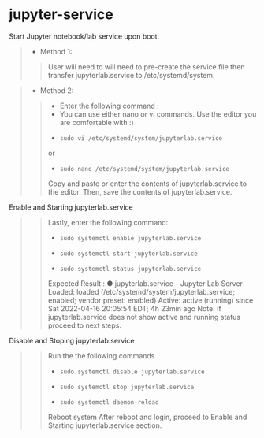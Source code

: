 # jupyter-service
Start Jupyter notebook/lab service upon boot.
>- Method 1: 
>> User will need to will need to pre-create the service file then transfer jupyterlab.service to /etc/systemd/system.


>- Method 2:
>>- Enter the following command : 
>>- You can use either nano or vi commands. Use the editor you are comfortable with :) 
>>-     sudo vi /etc/systemd/system/jupyterlab.service
>> or
>>-     sudo nano /etc/systemd/system/jupyterlab.service 
>> Copy and paste or enter the contents of jupyterlab.service to the editor. Then, save the contents of jupyterlab.service.


Enable and Starting jupyterlab.service
>>Lastly, enter the following command:
>>-     sudo systemctl enable jupyterlab.service
>>-     sudo systemctl start jupyterlab.service
>>-     sudo systemctl status jupyterlab.service
>> Expected Result : 
>> ● jupyterlab.service - Jupyter Lab Server
>> Loaded: loaded (/etc/systemd/system/jupyterlab.service; enabled; vendor preset: enabled)
>> Active: active (running) since Sat 2022-04-16 20:05:54 EDT; 4h 23min ago
>> Note: If jupyterlab.service does not show active and running status proceed to next steps.


Disable and Stoping jupyterlab.service
>> Run the the following commands
>>-     sudo systemctl disable jupyterlab.service
>>-     sudo systemctl stop jupyterlab.service
>>-     sudo systemctl daemon-reload
>> Reboot system
>> After reboot and login, proceed to Enable and Starting jupyterlab.service section.


